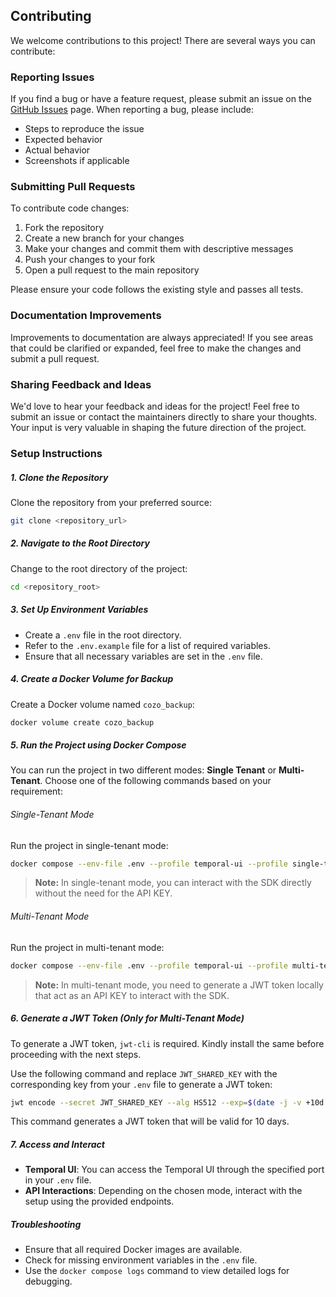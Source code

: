 ## Contributing

We welcome contributions to this project! There are several ways you can contribute:

### Reporting Issues

If you find a bug or have a feature request, please submit an issue on the [GitHub Issues](https://github.com/julep-ai/julep/issues) page. When reporting a bug, please include:
- Steps to reproduce the issue
- Expected behavior
- Actual behavior
- Screenshots if applicable 

### Submitting Pull Requests

To contribute code changes:

1. Fork the repository 
2. Create a new branch for your changes
3. Make your changes and commit them with descriptive messages
4. Push your changes to your fork
5. Open a pull request to the main repository

Please ensure your code follows the existing style and passes all tests.

### Documentation Improvements 

Improvements to documentation are always appreciated! If you see areas that could be clarified or expanded, feel free to make the changes and submit a pull request.

### Sharing Feedback and Ideas

We'd love to hear your feedback and ideas for the project! Feel free to submit an issue or contact the maintainers directly to share your thoughts. Your input is very valuable in shaping the future direction of the project.

### Setup Instructions

##### 1. Clone the Repository
Clone the repository from your preferred source:

```bash
git clone <repository_url>
```

##### 2. Navigate to the Root Directory
Change to the root directory of the project:

```bash
cd <repository_root>
```

##### 3. Set Up Environment Variables
- Create a `.env` file in the root directory.
- Refer to the `.env.example` file for a list of required variables.
- Ensure that all necessary variables are set in the `.env` file.

##### 4. Create a Docker Volume for Backup
Create a Docker volume named `cozo_backup`:

```bash
docker volume create cozo_backup
```

##### 5. Run the Project using Docker Compose
You can run the project in two different modes: **Single Tenant** or **Multi-Tenant**. Choose one of the following commands based on your requirement:

###### Single-Tenant Mode
Run the project in single-tenant mode:

```bash
docker compose --env-file .env --profile temporal-ui --profile single-tenant --profile embedding-cpu --profile self-hosted-db up --force-recreate --build --watch
```

> **Note:** In single-tenant mode, you can interact with the SDK directly without the need for the API KEY.

###### Multi-Tenant Mode
Run the project in multi-tenant mode:

```bash
docker compose --env-file .env --profile temporal-ui --profile multi-tenant --profile embedding-cpu --profile self-hosted-db up --force-recreate --build --watch
```

> **Note:** In multi-tenant mode, you need to generate a JWT token locally that act as an API KEY to interact with the SDK.

##### 6. Generate a JWT Token (Only for Multi-Tenant Mode)

To generate a JWT token, `jwt-cli` is required. Kindly install the same before proceeding with the next steps.

Use the following command and replace `JWT_SHARED_KEY` with the corresponding key from your `.env` file to generate a JWT token:

```bash
jwt encode --secret JWT_SHARED_KEY --alg HS512 --exp=$(date -j -v +10d +%s) --sub '00000000-0000-0000-0000-000000000000' '{}'
```

This command generates a JWT token that will be valid for 10 days.

##### 7. Access and Interact
- **Temporal UI**: You can access the Temporal UI through the specified port in your `.env` file.
- **API Interactions**: Depending on the chosen mode, interact with the setup using the provided endpoints.

##### Troubleshooting
- Ensure that all required Docker images are available.
- Check for missing environment variables in the `.env` file.
- Use the `docker compose logs` command to view detailed logs for debugging.